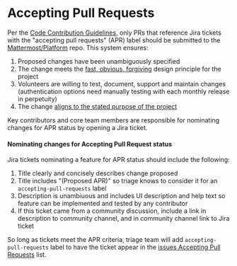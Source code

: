 # Accepting Pull Requests

Per the [Code Contribution Guidelines](../developer/contribution-guide.md), only PRs that reference Jira tickets with the "accepting pull requests" (APR) label should be submitted to the [Mattermost/Platform](https://github.com/mattermost/platform) repo. This system ensures:

1. Proposed changes have been unambiguously specified 
2. The change meets the [fast, obvious, forgiving](http://www.mattermost.org/design-principles/) design principle for the project
3. Volunteers are willing to test, document, support and maintain changes (authentication options need manually testing with each monthly release in perpetuity)
4. The change [aligns to the stated purpose of the project](http://www.mattermost.org/vision/#mattermost-teams-v1)

Key contributors and core team members are responsible for nominating changes for APR status by opening a Jira ticket. 

#### Nominating changes for Accepting Pull Request status 

Jira tickets nominating a feature for APR status should include the following: 

1. Title clearly and concisely describes change proposed
2. Title includes "(Proposed APR)" so triage knows to consider it for an `accepting-pull-requests` label
3. Description is unambiuous and includes UI description and help text so feature can be implemented and tested by any contributor
4. If this ticket came from a community discussion, include a link in description to community channel, and in community channel link to Jira ticket

So long as tickets meet the APR criteria, triage team will add `accepting-pull-requests` label to have the ticket appear in the [issues Accepting Pull Requests](https://mattermost.atlassian.net/issues/?filter=10101) list. 


